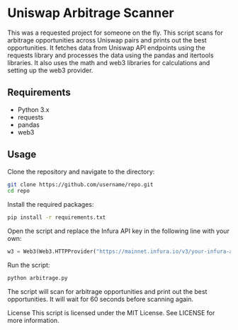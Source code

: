 # Uniswap Arbitrage Scanner

This was a requested project for someone on the fly. This script scans for arbitrage opportunities across Uniswap pairs and prints out the best opportunities. It fetches data from Uniswap API endpoints using the requests library and processes the data using the pandas and itertools libraries. It also uses the math and web3 libraries for calculations and setting up the web3 provider.

## Requirements

- Python 3.x
- requests
- pandas
- web3

## Usage

Clone the repository and navigate to the directory:

```bash
git clone https://github.com/username/repo.git
cd repo
```

Install the required packages:

```bash
pip install -r requirements.txt
```

Open the script and replace the Infura API key in the following line with your own:

```python
w3 = Web3(Web3.HTTPProvider("https://mainnet.infura.io/v3/your-infura-api-key"))
```

Run the script:

```python
python arbitrage.py
```

The script will scan for arbitrage opportunities and print out the best opportunities. It will wait for 60 seconds before scanning again.

License
This script is licensed under the MIT License. See LICENSE for more information.
